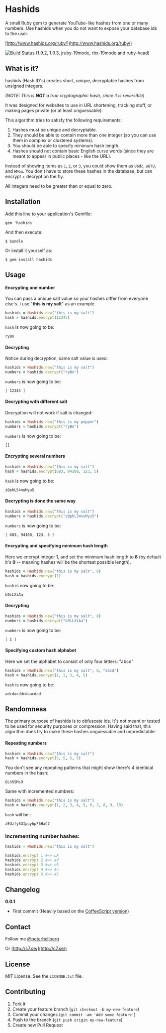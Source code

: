 # Hashids

A small Ruby gem to generate YouTube-like hashes from one or many numbers.
Use hashids when you do not want to expose your database ids to the user.

[http://www.hashids.org/ruby/](http://www.hashids.org/ruby/)

[![Build Status](https://secure.travis-ci.org/peterhellberg/hashids.rb.png)](http://travis-ci.org/peterhellberg/hashids.rb)
(1.9.2, 1.9.3, jruby-19mode, rbx-19mode and ruby-head)

## What is it?

hashids (Hash ID's) creates short, unique, decryptable hashes from unsigned integers.

_(NOTE: This is **NOT** a true cryptographic hash, since it is reversible)_

It was designed for websites to use in URL shortening, tracking stuff, or 
making pages private (or at least unguessable).

This algorithm tries to satisfy the following requirements:

1. Hashes must be unique and decryptable.
2. They should be able to contain more than one integer (so you can use them in complex or clustered systems).
3. You should be able to specify minimum hash length.
4. Hashes should not contain basic English curse words (since they are meant to appear in public places - like the URL).

Instead of showing items as `1`, `2`, or `3`, you could show them as `U6dc`, `u87U`, and `HMou`.
You don't have to store these hashes in the database, but can encrypt + decrypt on the fly.

All integers need to be greater than or equal to zero.

## Installation

Add this line to your application's Gemfile:

    gem 'hashids'

And then execute:

    $ bundle

Or install it yourself as:

    $ gem install hashids

## Usage

#### Encrypting one number

You can pass a unique salt value so your hashes differ from everyone else's. I use "**this is my salt**" as an example.

```ruby
hashids = Hashids.new("this is my salt")
hash = hashids.encrypt(12345)
```

`hash` is now going to be:

    ryBo

#### Decrypting

Notice during decryption, same salt value is used:

```ruby
hashids = Hashids.new("this is my salt")
numbers = hashids.decrypt("ryBo")
```

`numbers` is now going to be:

    [ 12345 ]

#### Decrypting with different salt

Decryption will not work if salt is changed:

```ruby
hashids = Hashids.new("this is my pepper")
numbers = hashids.decrypt("ryBo")
```

`numbers` is now going to be:

    []

#### Encrypting several numbers

```ruby
hashids = Hashids.new("this is my salt")
hash = hashids.encrypt(683, 94108, 123, 5)
```

`hash` is now going to be:

    zBphL54nuMyu5
  
#### Decrypting is done the same way

```ruby
hashids = Hashids.new("this is my salt")
numbers = hashids.decrypt("zBphL54nuMyu5")
```

`numbers` is now going to be:

    [ 683, 94108, 123, 5 ]

#### Encrypting and specifying minimum hash length

Here we encrypt integer 1, and set the minimum hash length to **8** (by default it's **0** -- meaning hashes will be the shortest possible length).

```ruby
hashids = Hashids.new("this is my salt", 8)
hash = hashids.encrypt(1)
```

`hash` is now going to be:

    b9iLXiAa

#### Decrypting

```ruby
hashids = Hashids.new("this is my salt", 8)
numbers = hashids.decrypt("b9iLXiAa")
```

`numbers` is now going to be:

    [ 1 ]

#### Specifying custom hash alphabet

Here we set the alphabet to consist of only four letters: "abcd"

```ruby
hashids = Hashids.new("this is my salt", 0, "abcd")
hash = hashids.encrypt(1, 2, 3, 4, 5)
```

`hash` is now going to be:

    adcdacddcdaacdad

## Randomness

The primary purpose of hashids is to obfuscate ids. It's not meant or tested to be used for security purposes or compression.
Having said that, this algorithm does try to make these hashes unguessable and unpredictable:

#### Repeating numbers

```ruby
hashids = Hashids.new("this is my salt")
hash = hashids.encrypt(5, 5, 5, 5)
```

You don't see any repeating patterns that might show there's 4 identical numbers in the hash:

    GLh5SMs9

Same with incremented numbers:

```ruby
hashids = Hashids.new("this is my salt")
hash = hashids.encrypt(1, 2, 3, 4, 5, 6, 7, 8, 9, 10)
```

`hash` will be :

    zEUzfySGIpuyhpF6HaC7

### Incrementing number hashes:

```ruby
hashids = Hashids.new("this is my salt")

hashids.encrypt 1 #=> LX
hashids.encrypt 2 #=> ed
hashids.encrypt 3 #=> o9
hashids.encrypt 4 #=> 4n
hashids.encrypt 5 #=> a5
```

## Changelog

**0.0.1**
  
- First commit (Heavily based on the [CoffeeScript version](https://github.com/ivanakimov/hashids.coffee))

## Contact

Follow me [@peterhellberg](http://twitter.com/peterhellberg)

Or [http://c7.se/](http://c7.se/)

## License

MIT License. See the `LICENSE.txt` file.

## Contributing

1. Fork it
2. Create your feature branch (`git checkout -b my-new-feature`)
3. Commit your changes (`git commit -am 'Add some feature'`)
4. Push to the branch (`git push origin my-new-feature`)
5. Create new Pull Request
